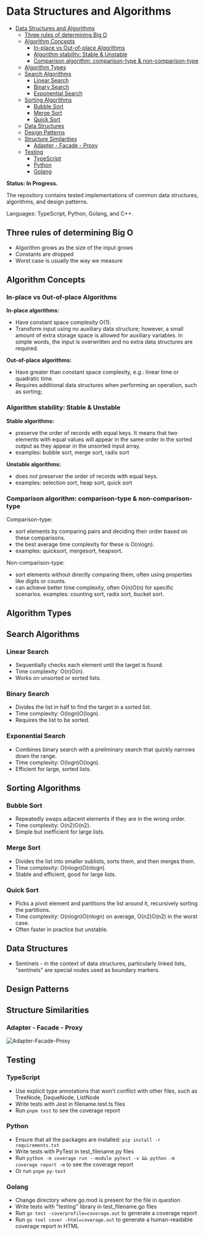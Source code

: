 # Data Structures and Algorithms

- [Data Structures and Algorithms](#data-structures-and-algorithms)
  - [Three rules of determining Big O](#three-rules-of-determining-big-o)
  - [Algorithm Concepts](#algorithm-concepts)
    - [In-place vs Out-of-place Algorithms](#in-place-vs-out-of-place-algorithms)
    - [Algorithm stability: Stable \& Unstable](#algorithm-stability-stable--unstable)
    - [Comparison algorithm: comparison-type \& non-comparison-type](#comparison-algorithm-comparison-type--non-comparison-type)
  - [Algorithm Types](#algorithm-types)
  - [Search Algorithms](#search-algorithms)
    - [Linear Search](#linear-search)
    - [Binary Search](#binary-search)
    - [Exponential Search](#exponential-search)
  - [Sorting Algorithms](#sorting-algorithms)
    - [Bubble Sort](#bubble-sort)
    - [Merge Sort](#merge-sort)
    - [Quick Sort](#quick-sort)
  - [Data Structures](#data-structures)
  - [Design Patterns](#design-patterns)
  - [Structure Similarities](#structure-similarities)
    - [Adapter - Facade - Proxy](#adapter---facade---proxy)
  - [Testing](#testing)
    - [TypeScript](#typescript)
    - [Python](#python)
    - [Golang](#golang)

**Status: In Progress.**

The repository contains tested implementations of common data structures, algorithms, and design patterns.

Languages: TypeScript, Python, Golang, and C++.

## Three rules of determining Big O

- Algorithm grows as the size of the input grows
- Constants are dropped
- Worst case is usually the way we measure

## Algorithm Concepts

### In-place vs Out-of-place Algorithms

**In-place algorithms:**

- Have constant space complexity O(1).
- Transform input using no auxiliary data structure; however, a small amount of extra storage space is allowed for auxiliary variables. In simple words, the input is overwritten and no extra data structures are required.
  
**Out-of-place algorithms:**

- Have greater than constant space complexity, e.g.: linear time or quadratic time.
- Requires additional data structures when performing an operation, such as sorting;

### Algorithm stability: Stable & Unstable

**Stable algorithms:**

- preserve the order of records with equal keys. It means that two elements with equal values will appear in the same order in the sorted output as they appear in the unsorted input array.
- examples: bubble sort, merge sort, radix sort

**Unstable algorithms:**

- does not preserver the order of records with equal keys.
- examples: selection sort, heap sort, quick sort

### Comparison algorithm: comparison-type & non-comparison-type

Comparison-type:

- sort elements by comparing pairs and deciding their order based on these comparisons.
- the best average time complexity for these is O(nlog⁡n).
- examples: quicksort, mergesort, heapsort.

Non-comparison-type:

- sort elements without directly comparing them, often using properties like digits or counts.
- can achieve better time complexity, often O(n)O(n) for specific scenarios.
 examples: counting sort, radix sort, bucket sort.

## Algorithm Types

## Search Algorithms

### Linear Search

- Sequentially checks each element until the target is found.
- Time complexity: O(n)O(n).
- Works on unsorted or sorted lists.

### Binary Search

- Divides the list in half to find the target in a sorted list.
- Time complexity: O(log⁡n)O(logn).
- Requires the list to be sorted.

### Exponential Search

- Combines binary search with a preliminary search that quickly narrows down the range.
- Time complexity: O(log⁡n)O(logn).
- Efficient for large, sorted lists.

## Sorting Algorithms

### Bubble Sort

- Repeatedly swaps adjacent elements if they are in the wrong order.
- Time complexity: O(n2)O(n2).
- Simple but inefficient for large lists.

### Merge Sort

- Divides the list into smaller sublists, sorts them, and then merges them.
- Time complexity: O(nlog⁡n)O(nlogn).
- Stable and efficient, good for large lists.

### Quick Sort

- Picks a pivot element and partitions the list around it, recursively sorting the partitions.
- Time complexity: O(nlog⁡n)O(nlogn) on average, O(n2)O(n2) in the worst case.
- Often faster in practice but unstable.

## Data Structures

- Sentinels - in the context of data structures, particularly linked lists, "sentinels" are special nodes used as boundary markers.

## Design Patterns

## Structure Similarities

### Adapter - Facade - Proxy

![Adapter-Facade-Proxy](https://github.com/dmltdev/algo-patterns/tree/main/doc/adapter-facade-proxy.gif "Left-Right symbol = wrapper/wrappee or delegation or 'has a' relationship")

## Testing

### TypeScript

- Use explicit type annotations that won't conflict with other files, such as TreeNode, DequeNode, ListNode
- Write tests with Jest in filename.test.ts files
- Run `pnpm test` to see the coverage report
  
### Python

- Ensure that all the packages are installed: `pip install -r requirements.txt`
- Write tests with PyTest in test_filename.py files
- Run `python -m coverage run --module pytest -v && python -m coverage report -m` to see the coverage report
- Or run `pnpm py-test`

### Golang

- Change directory where go.mod is present for the file in question
- Write tests with "testing" library in test_filename.go files
- Run `go test -coverprofile=coverage.out` to generate a coverage report
- Run `go tool cover -html=coverage.out` to generate a human-readable coverage report in HTML
